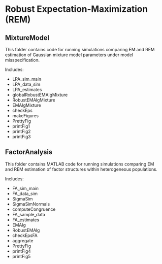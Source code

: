 # Robust Expectation-Maximization (REM)


## MixtureModel
This folder contains code for running simulations
comparing EM and REM estimation of Gaussian mixture model parameters
under model misspecification.

Includes:
- LPA_sim_main
- LPA_data_sim
- LPA_estimates
- globalRobustEMAlgMixture
- RobustEMAlgMixture
- EMAlgMixture
- checkEps
- makeFigures
- PrettyFig
- printFig1
- printFig2
- printFig3


## FactorAnalysis
This folder contains MATLAB code for running simulations
comparing EM and REM estimation of factor structures
within heterogeneous populations.

Includes:
- FA_sim_main
- FA_data_sim
- SigmaSim
- SigmaSimNormals
- computeCongruence
- FA_sample_data
- FA_estimates
- EMAlg
- RobustEMAlg
- checkEpsFA
- aggregate
- PrettyFig
- printFig4
- printFig5







